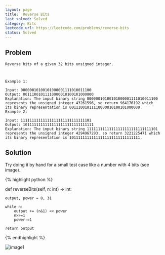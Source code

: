 ```yaml
---
layout: page
title:  Reverse Bits
last_solved: Solved
category: Bits
leetcode_url: https://leetcode.com/problems/reverse-bits
status: Solved
---
```


Problem
-------

```
Reverse bits of a given 32 bits unsigned integer.

 

Example 1:

Input: 00000010100101000001111010011100
Output: 00111001011110000010100101000000
Explanation: The input binary string 00000010100101000001111010011100 represents the unsigned integer 43261596, so return 964176192 which its binary representation is 00111001011110000010100101000000.
Example 2:

Input: 11111111111111111111111111111101
Output: 10111111111111111111111111111111
Explanation: The input binary string 11111111111111111111111111111101 represents the unsigned integer 4294967293, so return 3221225471 which its binary representation is 10111111111111111111111111111111.

```

Solution
----------

Try doing it by hand for a small test case like a number with 4 bits (see image).

{% highlight python %}

def reverseBits(self, n: int) -> int:
    
    output, power = 0, 31
    
    while n:
        output += (n&1) << power
        n>>=1
        power-=1
    
    return output

{% endhighlight %}


![image1](https://5wizmw.dm.files.1drv.com/y4mU0kKdlap0lTnvFuIlluTwIYshPYaprTkHKJLryfgid6p0j5D9rNwGI7j-QbfbVWZin0j6QstrypxExk0g8t9rrKpBL1XGemV7OLVw9nyJNcbPI-5Cn_NNqTSR4UEfUe5uMePXSkTkz8QC0IuOl8WS1vyNMj6c9nHVv4daJn7TKBtZ5L4g5LtyU1oMP0jz42RO9FcIhcIexp0jaazW9F4Wg?width=2710&height=1085&cropmode=none)